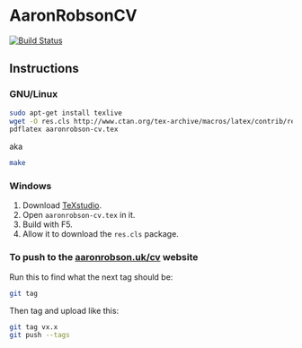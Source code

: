 # AaronRobsonCV

[![Build Status](https://travis-ci.org/AaronRobson/AaronRobsonCV.svg?branch=master)](https://travis-ci.org/AaronRobson/AaronRobsonCV)

## Instructions

### GNU/Linux

```bash
sudo apt-get install texlive
wget -O res.cls http://www.ctan.org/tex-archive/macros/latex/contrib/resume/res.cls
pdflatex aaronrobson-cv.tex
```

aka
```bash
make
```

### Windows

1. Download [TeXstudio](http://texstudio.sourceforge.net/).
2. Open `aaronrobson-cv.tex` in it.
3. Build with F5.
4. Allow it to download the `res.cls` package.

### To push to the [aaronrobson.uk/cv](http://www.aaronrobson.uk/cv/) website
Run this to find what the next tag should be:
```bash
git tag
```

Then tag and upload like this:
```bash
git tag vx.x
git push --tags
```

